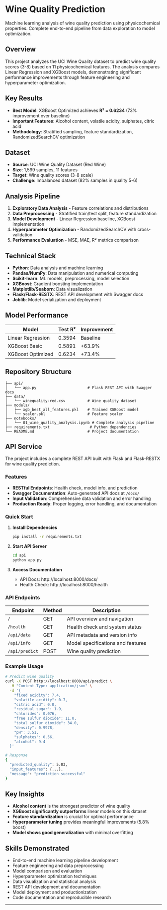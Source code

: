 # Wine Quality Prediction

Machine learning analysis of wine quality prediction using physicochemical properties. Complete end-to-end pipeline from data exploration to model optimization.

## Overview

This project analyzes the UCI Wine Quality dataset to predict wine quality scores (3-8) based on 11 physicochemical features. The analysis compares Linear Regression and XGBoost models, demonstrating significant performance improvements through feature engineering and hyperparameter optimization.

## Key Results

- **Best Model**: XGBoost Optimized achieves **R² = 0.6234** (73% improvement over baseline)
- **Important Features**: Alcohol content, volatile acidity, sulphates, citric acid
- **Methodology**: Stratified sampling, feature standardization, RandomizedSearchCV optimization

## Dataset

- **Source**: UCI Wine Quality Dataset (Red Wine)
- **Size**: 1,599 samples, 11 features
- **Target**: Wine quality scores (3-8 scale)
- **Challenge**: Imbalanced dataset (82% samples in quality 5-6)

## Analysis Pipeline

1. **Exploratory Data Analysis** - Feature correlations and distributions
2. **Data Preprocessing** - Stratified train/test split, feature standardization
3. **Model Development** - Linear Regression baseline, XGBoost implementation
4. **Hyperparameter Optimization** - RandomizedSearchCV with cross-validation
5. **Performance Evaluation** - MSE, MAE, R² metrics comparison

## Technical Stack

- **Python**: Data analysis and machine learning
- **Pandas/NumPy**: Data manipulation and numerical computing
- **Scikit-learn**: ML models, preprocessing, model selection
- **XGBoost**: Gradient boosting implementation
- **Matplotlib/Seaborn**: Data visualization
- **Flask/Flask-RESTX**: REST API development with Swagger docs
- **Joblib**: Model serialization and deployment

## Model Performance

| Model | Test R² | Improvement |
|-------|---------|-------------|
| Linear Regression | 0.3594 | Baseline |
| XGBoost Basic | 0.5891 | +63.9% |
| XGBoost Optimized | 0.6234 | +73.4% |

## Repository Structure

```
├── api/
│   └── app.py                       # Flask REST API with Swagger docs
├── data/
│   └── winequality-red.csv          # Wine quality dataset
├── models/
│   ├── xgb_best_all_features.pkl    # Trained XGBoost model
│   └── scaler.pkl                   # Feature scaler
├── notebooks/
│   └── 01_wine_quality_analysis.ipynb # Complete analysis pipeline
├── requirements.txt                  # Python dependencies
└── README.md                        # Project documentation
```

## API Service

The project includes a complete REST API built with Flask and Flask-RESTX for wine quality prediction.

### Features

- **RESTful Endpoints**: Health check, model info, and prediction
- **Swagger Documentation**: Auto-generated API docs at `/docs/`
- **Input Validation**: Comprehensive data validation and error handling
- **Production Ready**: Proper logging, error handling, and documentation

### Quick Start

1. **Install Dependencies**
   ```bash
   pip install -r requirements.txt
   ```

2. **Start API Server**
   ```bash
   cd api
   python app.py
   ```

3. **Access Documentation**
   - API Docs: http://localhost:8000/docs/
   - Health Check: http://localhost:8000/health

### API Endpoints

| Endpoint | Method | Description |
|----------|--------|-------------|
| `/` | GET | API overview and navigation |
| `/health` | GET | Health check and system status |
| `/api/data` | GET | API metadata and version info |
| `/api/info` | GET | Model specifications and features |
| `/api/predict` | POST | Wine quality prediction |

### Example Usage

```bash
# Predict wine quality
curl -X POST http://localhost:8000/api/predict \
  -H "Content-Type: application/json" \
  -d '{
    "fixed acidity": 7.4,
    "volatile acidity": 0.7,
    "citric acid": 0.0,
    "residual sugar": 1.9,
    "chlorides": 0.076,
    "free sulfur dioxide": 11.0,
    "total sulfur dioxide": 34.0,
    "density": 0.9978,
    "pH": 3.51,
    "sulphates": 0.56,
    "alcohol": 9.4
  }'

# Response
{
  "predicted_quality": 5.03,
  "input_features": {...},
  "message": "prediction successful"
}
```

## Key Insights

- **Alcohol content** is the strongest predictor of wine quality
- **XGBoost significantly outperforms** linear models on this dataset
- **Feature standardization** is crucial for optimal performance
- **Hyperparameter tuning** provides meaningful improvements (5.8% boost)
- **Model shows good generalization** with minimal overfitting

## Skills Demonstrated

- End-to-end machine learning pipeline development
- Feature engineering and data preprocessing
- Model comparison and evaluation
- Hyperparameter optimization techniques
- Data visualization and statistical analysis
- REST API development and documentation
- Model deployment and productionization
- Code documentation and reproducible research

---

